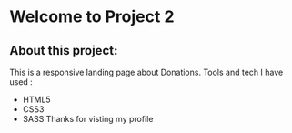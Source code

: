 # Welcome to Project 2
## About this project:
This is a responsive landing page about Donations. Tools and tech I have used : 
 - HTML5
 - CSS3
 - SASS
 Thanks for visting my profile